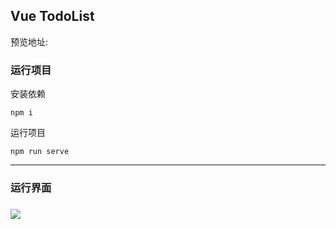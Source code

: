 ## Vue TodoList

预览地址: 

### 运行项目

安装依赖

```
npm i
```

运行项目

```
npm run serve
```

------

### 运行界面

### ![](D:\Desktop\Snipaste_2020-03-06_15-26-57.jpg)